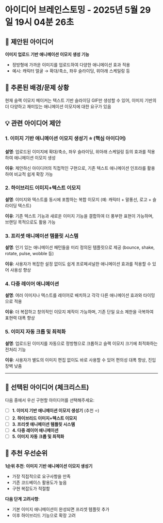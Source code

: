 # 아이디어 브레인스토밍 - 2025년 5월 29일 19시 04분 26초

## 🎯 제안된 아이디어
**이미지 업로드 기반 애니메이션 이모지 생성 기능**
- 정방형에 가까운 이미지를 업로드하여 다양한 애니메이션 효과 적용
- 예시: 캐릭터 얼굴 → 확대/축소, 좌우 슬라이딩, 위아래 스케일링 등

## 🧠 추론된 배경/문제 상황
현재 슬랙 이모지 메이커는 텍스트 기반 슬라이딩 GIF만 생성할 수 있어, 이미지 기반의 더 다양하고 재미있는 애니메이션 이모지에 대한 요구가 있음

## 💡 관련 아이디어 제안

### 1. **이미지 기반 애니메이션 이모지 생성기** ⭐ (핵심 아이디어)
**설명**: 업로드된 이미지에 확대/축소, 좌우 슬라이딩, 위아래 스케일링 등의 효과를 적용하여 애니메이션 이모지 생성

**이유**: 제안하신 아이디어의 직접적인 구현으로, 기존 텍스트 애니메이션 인프라를 활용하여 비교적 쉽게 확장 가능

### 2. **하이브리드 이미지+텍스트 이모지**
**설명**: 이미지와 텍스트를 동시에 포함하는 복합 이모지 (예: 캐릭터 + 말풍선, 로고 + 슬라이딩 텍스트)

**이유**: 기존 텍스트 기능과 새로운 이미지 기능을 결합하여 더 풍부한 표현이 가능하며, 브랜딩 목적으로도 활용 가능

### 3. **프리셋 애니메이션 템플릿 시스템**
**설명**: 인기 있는 애니메이션 패턴들을 미리 정의된 템플릿으로 제공 (bounce, shake, rotate, pulse, wobble 등)

**이유**: 사용자가 복잡한 설정 없이도 쉽게 프로페셔널한 애니메이션 효과를 적용할 수 있어 사용성 향상

### 4. **다중 레이어 애니메이션**
**설명**: 여러 이미지나 텍스트를 레이어로 배치하고 각각 다른 애니메이션 효과와 타이밍으로 적용

**이유**: 더 복잡하고 창의적인 이모지 제작이 가능하며, 기존 단일 요소 제한을 극복하여 표현력 대폭 향상

### 5. **이미지 자동 크롭 및 최적화**
**설명**: 업로드된 이미지를 자동으로 정방형으로 크롭하고 슬랙 이모지 크기에 최적화하는 전처리 기능

**이유**: 사용자가 별도의 이미지 편집 없이도 바로 사용할 수 있어 편의성 대폭 향상, 진입 장벽 낮춤

---

## 📝 선택된 아이디어 (체크리스트)

다음 중에서 우선 구현할 아이디어를 선택해주세요:

- [ ] **1. 이미지 기반 애니메이션 이모지 생성기** (추천 ⭐)
- [ ] **2. 하이브리드 이미지+텍스트 이모지**
- [ ] **3. 프리셋 애니메이션 템플릿 시스템**
- [ ] **4. 다중 레이어 애니메이션**
- [ ] **5. 이미지 자동 크롭 및 최적화**

## 🚀 추천 우선순위

**1순위 추천**: **이미지 기반 애니메이션 이모지 생성기**
- 가장 직접적으로 요구사항을 만족
- 기존 코드베이스 활용도가 높음
- 구현 복잡도가 적절함

**다음 단계 고려사항**: 
- 기본 이미지 애니메이션이 완성되면 프리셋 템플릿 추가
- 이후 하이브리드 기능으로 확장 고려 